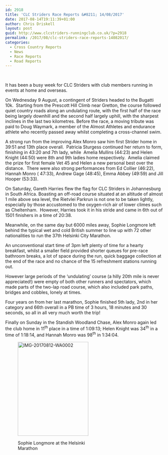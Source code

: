 ```yaml
---
id: 2918
title: 'CLC Striders Race Reports &#8211; 14/08/2017'
date: 2017-08-14T19:11:39+01:00
author: Chris Driskell
layout: post
guid: http://www.clcstriders-runningclub.co.uk/?p=2918
permalink: /2017/08/clc-striders-race-reports-14082017/
categories:
  - Cross Country Reports
  - News
  - Race Reports
  - Road Reports
---
```

&nbsp;

It has been a busy week for CLC Striders with club members running in events at home and overseas.

On Wednesday 9 August, a contingent of Striders headed to the Bugatti 10k.  Starting from the Prescott Hill Climb near Gretton, the course followed quiet country roads along an undulating route, with the first half of the race being largely downhill and the second half largely uphill, with the sharpest inclines in the last two kilometres. Before the race, a moving tribute was paid to Doug Waymark, a member of the Almost Athletes and endurance athlete who recently passed away whilst completing a cross-channel swim.

A strong run from the improving Alex Monro saw him first Strider home in 39:51 and 13th place overall.  Patricia Sturgess continued her return to form, finishing in 43:20 and 7th lady, while  Amelia Mullins (44:23) and Helen Knight (44:50) were 8th and 9th ladies home respectively.  Amelia claimed the prize for first female Vet 45 and Helen a new personal best over the distance.  There were also strong performances from Ed Collier (46:22), Hannah Monro ( 47:33), Andrew Gage (48:45), Emma Abbey (49:59) and Jill Hooper (53:33).

On Saturday, Gareth Harries flew the flag for CLC Striders in Johannesburg in South Africa. Boasting an off-road course situated at an altitude of almost 1 mile above sea level, the Rietvlei Parkrun is not one to be taken lightly, especially by those accustomed to the oxygen-rich air of lower climes such as Cheltenham.  However, Harries took it in his stride and came in 6th out of 1501 finishers in a time of 20:38.

Meanwhile, on the same day but 6000 miles away, Sophie Longmore left behind the typical wet and cold British summer to line up with 72 other nationalities to run the 37th Helsinki City Marathon.

An unconventional start time of 3pm left plenty of time for a hearty breakfast, whilst a smaller field provided shorter queues for pre-race bathroom breaks, a lot of space during the run, quick baggage collection at the end of the race and no chance of the 15 refreshment stations running out.

However large periods of the &#8216;undulating&#8217; course (a hilly 20th mile is never appreciated!) were empty of both other runners and spectators, which made parts of the two-lap road course, which also included park paths, bridges and cobbles, lonely at times.

Four years on from her last marathon, Sophie finished 5th lady, 2nd in her category and 66th overall in a PB time of 3 hours, 18 minutes and 30 seconds, so all in all very much worth the trip!

Finally on Sunday in the Standish Woodland Chase, Alex Monro again led the club home in 11<sup>th</sup> place in a time of 1:09:13; Helen Knight was 34<sup>th</sup> in a time of 1:18:14, and Hannah Monro was 98<sup>th</sup> in 1:34:04.<figure id="attachment_2919" aria-describedby="caption-attachment-2919" style="width: 225px" class="wp-caption alignnone">

[<img class="wp-image-2919 size-medium" src="http://www.clcstriders-runningclub.co.uk/wplive/wp-content/uploads/2017/08/IMG-20170812-WA0002-225x300.jpg" alt="IMG-20170812-WA0002" width="225" height="300" srcset="http://www.clcstriders-runningclub.co.uk/wplive/wp-content/uploads/2017/08/IMG-20170812-WA0002-225x300.jpg 225w, http://www.clcstriders-runningclub.co.uk/wplive/wp-content/uploads/2017/08/IMG-20170812-WA0002-768x1024.jpg 768w, http://www.clcstriders-runningclub.co.uk/wplive/wp-content/uploads/2017/08/IMG-20170812-WA0002.jpg 1200w" sizes="(max-width: 225px) 100vw, 225px" />](http://www.clcstriders-runningclub.co.uk/wplive/wp-content/uploads/2017/08/IMG-20170812-WA0002.jpg)<figcaption id="caption-attachment-2919" class="wp-caption-text">Sophie Longmore at the Helsinki Marathon</figcaption></figure>